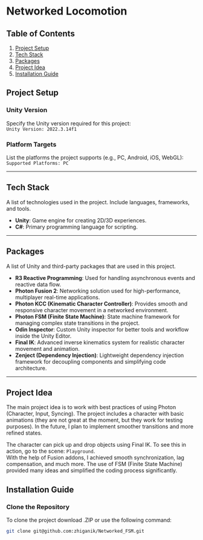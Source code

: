 # Networked Locomotion

## Table of Contents
1. [Project Setup](#project-setup)
2. [Tech Stack](#tech-stack)
3. [Packages](#packages)
4. [Project Idea](#project-idea)
5. [Installation Guide](#installation-guide)

## Project Setup
### Unity Version
Specify the Unity version required for this project:  
`Unity Version: 2022.3.14f1`

### Platform Targets
List the platforms the project supports (e.g., PC, Android, iOS, WebGL):  
`Supported Platforms: PC`

---

## Tech Stack
A list of technologies used in the project. Include languages, frameworks, and tools.

- **Unity**: Game engine for creating 2D/3D experiences.
- **C#**: Primary programming language for scripting.

---

## Packages
A list of Unity and third-party packages that are used in this project.

- **R3 Reactive Programming**: Used for handling asynchronous events and reactive data flow.
- **Photon Fusion 2**: Networking solution used for high-performance, multiplayer real-time applications.
- **Photon KCC (Kinematic Character Controller)**: Provides smooth and responsive character movement in a networked environment.
- **Photon FSM (Finite State Machine)**: State machine framework for managing complex state transitions in the project.
- **Odin Inspector**: Custom Unity inspector for better tools and workflow inside the Unity Editor.
- **Final IK**: Advanced inverse kinematics system for realistic character movement and animation.
- **Zenject (Dependency Injection)**: Lightweight dependency injection framework for decoupling components and simplifying code architecture.

---

## Project Idea
The main project idea is to work with best practices of using Photon (Character, Input, Syncing). The project includes a character with basic animations (they are not great at the moment, but they work for testing purposes). In the future, I plan to implement smoother transitions and more refined states.

The character can pick up and drop objects using Final IK. To see this in action, go to the scene: `Playground`.  
With the help of Fusion addons, I achieved smooth synchronization, lag compensation, and much more. The use of FSM (Finite State Machine) provided many ideas and simplified the coding process significantly.


## Installation Guide

### Clone the Repository
To clone the project download .ZIP or use the following command:
```bash
git clone git@github.com:zhiganik/Networked_FSM.git